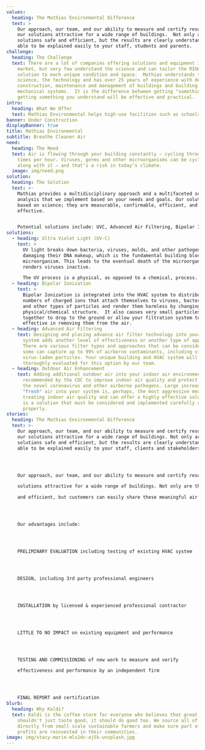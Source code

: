 ```yaml
---
values:
  heading: The Mathias Environmental Difference
  text: >
    Our approach, our team, and our ability to measure and certify results makes
    our solutions attractive for a wide range of buildings.  Not only are these
    solutions safe and efficient, but the results are clearly understandable and
    able to be explained easily to your staff, students and parents.
challenge:
  heading: The Challenge
  text: There are a lot of companies offering solutions and equipment in the
    market, but very few understand the science and can tailor the RIGHT
    solution to each unique condition and space.  Mathias understands the
    science, the technology and has over 25 years of experience with design,
    construction, maintenance and management of buildings and building
    mechanical systems.  It is the difference between getting "something" and
    getting something you understand will be effective and practical.
intro:
  heading: What We Offer
  text: Mathias Environmental helps high-use facilities such as schools, universities, medical offices, dental practices, restaurants, churches and office spaces to evaluate, design and implement effective indoor air quality strategies to battle the spread of pathogens. These include SARS-CoV-2 novel coronavirus and the H1N1 Flu virus. Our goal is to help you improve the indoor air quality of your facilities and help protect those that use them.
banner: Under Construction
displayBanner: true
title: Mathias Environmental
subtitle: Breathe Cleaner Air
need:
  heading: The Need
  text: Air is flowing through your building constantly — cycling through multiple
    times per hour. Viruses, germs and other microorganisms can be cycled right
    along with it — and that’s a risk in today’s climate.
  image: img/need.png
solution:
  heading: The Solution
  text: >-
    Mathias provides a multidisciplinary approach and a multifaceted solution
    analysis that we implement based on your needs and goals. Our solutions are
    based on science; they are measurable, confirmable, efficient, and
    effective.


    Potential solutions include: UVC, Advanced Air Filtering, Bipolar Ionization, Outdoor Air Enhancement, Airflow Management, Controls and Scheduling
solutions:
  - heading: Ultra Violet Light (UV-C)
    text: >
      UV light breaks down bacteria, viruses, molds, and other pathogens by
      damaging their DNA makeup, which is the fundamental building block of the
      microorganism. This leads to the eventual death of the microorganism and
      renders viruses inactive.

      The UV process is a physical, as opposed to a chemical, process. UV destroys or neutralizes viruses and microorganisms without chemically or physically impacting the indoor environment.
  - heading: Bipolar Ionization
    text: >
      Bipolar Ionization is integrated into the HVAC system to distribute vast
      numbers of charged ions that attach themselves to viruses, bacteria, mold
      and other types of particles and render them harmless by changing their
      physical/chemical structure.  It also causes very small particles to stick
      together to drop to the ground or allow your filtration system to be more
      effective in removing them from the air.
  - heading: Advanced Air Filtering
    text: Designing and placing advance air filter technology into your existing
      system adds another level of effectiveness or another type of approach.
      There are various filter types and approaches that can be considered, and
      some can capture up to 99% of airborne contaminants, including viruses and
      virus-laden particles. Your unique building and HVAC system will be
      thoroughly evaluated for this option by our team.
  - heading: Outdoor Air Enhancement
    text: Adding additional outdoor air into your indoor air environment is
      recommended by the CDC to improve indoor air quality and protect against
      the novel coronavirus and other airborne pathogens. Large increases in
      "fresh" air into your system is, perhaps, the most aggressive means of
      treating indoor air quality and can offer a highly effective solution. It
      is a solution that must be considered and implemented carefully and
      properly.
stories:
  heading: The Mathias Environmental Difference
  text: >-
    Our approach, our team, and our ability to measure and certify results makes
    our solutions attractive for a wide range of buildings. Not only are these
    solutions safe and efficient, but the results are clearly understandable and
    able to be explained easily to your staff, clients and stakeholders.




    Our approach, our team, and our ability to measure and certify results makes our

    solutions attractive for a wide range of buildings. Not only are these solutions safe

    and efficient, but customers can easily share these meaningful air quality improvements.




    Our advantages include:




    PRELIMINARY EVALUATION including testing of existing HVAC system




    DESIGN, including 3rd party professional engineers




    INSTALLATION by licensed & experienced professional contractor




    LITTLE TO NO IMPACT on existing equipment and performance




    TESTING AND COMMISSIONING of new work to measure and verify

    effectiveness and performance by an independent firm




    FINAL REPORT and certification
blurb:
  heading: Why Kaldi?
  text: Kaldi is the coffee store for everyone who believes that great coffee
    shouldn't just taste good, it should do good too. We source all of our beans
    directly from small scale sustainable farmers and make sure part of the
    profits are reinvested in their communities.
image: img/stacy-marie-mlx1dc-aj5k-unsplash.jpg
---
```

